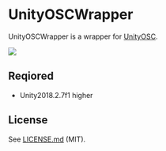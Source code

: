 UnityOSCWrapper
====

UnityOSCWrapper is a wrapper for [UnityOSC](https://github.com/jorgegarcia/UnityOSC).

![](https://cdn-ak.f.st-hatena.com/images/fotolife/e/esakun/20170402/20170402032355.gif)


## Reqiored
- Unity2018.2.7f1 higher

## License

See [LICENSE.md](https://github.com/baobao/UnityOSCWrapper/blob/master/Assets/UnityOSCWrapper/LICENSE.md) (MIT).
